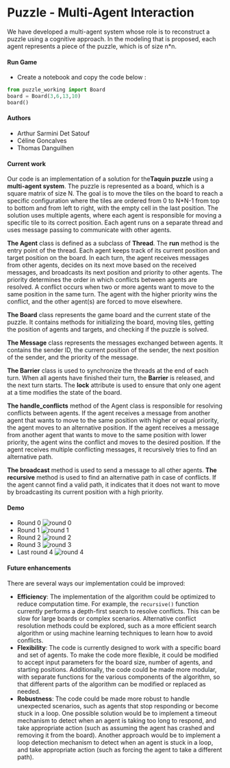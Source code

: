 # Puzzle - Multi-Agent Interaction

We have developed a multi-agent system whose role is to reconstruct a puzzle using a cognitive approach. In the modeling that is proposed, each agent represents a piece of the puzzle, which is of size n*n.

#### Run Game

- Create a notebook and copy the code below :

```python
from puzzle_working import Board
board = Board(3,6,13,10)
board()
```

#### Authors

- Arthur Sarmini Det Satouf
- Céline Goncalves
- Thomas Danguilhen

#### Current work

Our code is an implementation of a solution for the**Taquin puzzle** using a **multi-agent system**. The puzzle is represented as a board, which is a square matrix of size N. The goal is to move the tiles on the board to reach a specific configuration where the tiles are ordered from 0 to N*N-1 from top to bottom and from left to right, with the empty cell in the last position. The solution uses multiple agents, where each agent is responsible for moving a specific tile to its correct position. Each agent runs on a separate thread and uses message passing to communicate with other agents.

**The Agent** class is defined as a subclass of **Thread**. The **run** method is the entry point of the thread. Each agent keeps track of its current position and target position on the board. In each turn, the agent receives messages from other agents, decides on its next move based on the received messages, and broadcasts its next position and priority to other agents. The priority determines the order in which conflicts between agents are resolved. A conflict occurs when two or more agents want to move to the same position in the same turn. The agent with the higher priority wins the conflict, and the other agent(s) are forced to move elsewhere.

**The Board** class represents the game board and the current state of the puzzle. It contains methods for initializing the board, moving tiles, getting the position of agents and targets, and checking if the puzzle is solved.

**The Message** class represents the messages exchanged between agents. It contains the sender ID, the current position of the sender, the next position of the sender, and the priority of the message.

**The Barrier** class is used to synchronize the threads at the end of each turn. When all agents have finished their turn, the **Barrier** is released, and the next turn starts. The **lock** attribute is used to ensure that only one agent at a time modifies the state of the board.

**The handle_conflicts** method of the Agent class is responsible for resolving conflicts between agents. If the agent receives a message from another agent that wants to move to the same position with higher or equal priority, the agent moves to an alternative position. If the agent receives a message from another agent that wants to move to the same position with lower priority, the agent wins the conflict and moves to the desired position. If the agent receives multiple conflicting messages, it recursively tries to find an alternative path.

**The broadcast** method is used to send a message to all other agents. **The recursive** method is used to find an alternative path in case of conflicts. If the agent cannot find a valid path, it indicates that it does not want to move by broadcasting its current position with a high priority.

#### Demo

- Round 0 
![round 0](/home/cytech/Desktop/Ouverture/img/Round_0.png)
- Round 1 
![round 1](/home/cytech/Desktop/Ouverture/img/Round_1.png)
- Round 2 
![round 2](/home/cytech/Desktop/Ouverture/img/Round_2.png)
- Round 3 
![round 3](/home/cytech/Desktop/Ouverture/img/Round_3.png)
- Last round 4 
![round 4](/home/cytech/Desktop/Ouverture/img/Round_4.png)


#### Future enhancements

There are several ways our implementation could be improved:

- **Efficiency**: The implementation of the algorithm could be optimized to reduce computation time. For example, the `recursive()` function currently performs a depth-first search to resolve conflicts. This can be slow for large boards or complex scenarios. Alternative conflict resolution methods could be explored, such as a more efficient search algorithm or using machine learning techniques to learn how to avoid conflicts.
- **Flexibility**: The code is currently designed to work with a specific board and set of agents. To make the code more flexible, it could be modified to accept input parameters for the board size, number of agents, and starting positions. Additionally, the code could be made more modular, with separate functions for the various components of the algorithm, so that different parts of the algorithm can be modified or replaced as needed.
- **Robustness**: The code could be made more robust to handle unexpected scenarios, such as agents that stop responding or become stuck in a loop. One possible solution would be to implement a timeout mechanism to detect when an agent is taking too long to respond, and take appropriate action (such as assuming the agent has crashed and removing it from the board). Another approach would be to implement a loop detection mechanism to detect when an agent is stuck in a loop, and take appropriate action (such as forcing the agent to take a different path).
